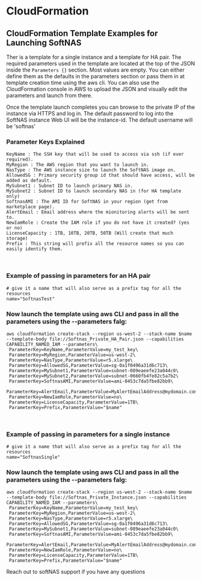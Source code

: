 # CloudFormation
## CloudFormation Template Examples for Launching SoftNAS

Ther is a template for a single instance and a template for HA pair. The required parameters used in the template are located at the top of the JSON inside the ```Parameters {}``` section. Most values are empty. You can either define them as the defaults in the parameters section or pass them in at template creation time using the aws cli. You can also use the CloudFormation console in AWS to upload the JSON and visually edit the parameters and launch from there.

Once the template launch completes you can browse to the private IP of the instance via  HTTPS and log in. The default password to log into the SoftNAS instance Web UI will be the instance-id. The default username will be 'softnas'

### Parameter Keys Explained
```
KeyName : The SSH key that will be used to access via ssh (if ever required).
MyRegion : The AWS region that you want to launch in.
NasType : The AWS instance size to launch the SoftNAS image on.
AllowedSG : Primary security group id that should have access, will be added as default.
MySubnet1 : Subnet ID to launch primary NAS in.
MySubnet2 : Subnet ID to launch secondary NAS in (for HA template only)
SoftnasAMI : The AMI ID for SoftNAS in your region (get from marketplace page).
AlertEmail : Email address where the mionitoring alerts will be sent to.
NewIamRole : Create the IAM role if you do not have it created? (yes or no)
LicenseCapacity : 1TB, 10TB, 20TB, 50TB (Will create that much storage)
Prefix : This string will prefix all the resource names so you can easily identify them.
```
<br/>

### Example of passing in parameters for an HA pair
```
# give it a name that will also serve as a prefix tag for all the resources
name="SoftnasTest"
```
### Now launch the template using aws CLI and pass in all the parameters using the --parameters falg:
```
aws cloudformation create-stack --region us-west-2 --stack-name $name --template-body file://Softnas_Private_HA_Pair.json --capabilities CAPABILITY_NAMED_IAM --parameters\
 ParameterKey=KeyName,ParameterValue=my_test_key\
 ParameterKey=MyRegion,ParameterValue=us-west-2\
 ParameterKey=NasType,ParameterValue=r5.xlarge\
 ParameterKey=AllowedSG,ParameterValue=sg-0a1f0496a31d6c713\
 ParameterKey=MySubnet1,ParameterValue=subnet-089eaeefe23a044c0\
 ParameterKey=MySubnet2,ParameterValue=subnet-0660fb4fe82c5a7b2\
 ParameterKey=SoftnasAMI,ParameterValue=ami-0453c7da5fbe82bb9\
 ParameterKey=AlertEmail,ParameterValue=MyAlertEmailAddress@mydomain.com\
 ParameterKey=NewIamRole,ParameterValue=no\
 ParameterKey=LicenseCapacity,ParameterValue=1TB\
 ParameterKey=Prefix,ParameterValue="$name"
```
<br/>

### Example of passing in parameters for a single instance

```
# give it a name that will also serve as a prefix tag for all the resources
name="SoftnasSingle"
```
### Now launch the template using aws CLI and pass in all the parameters using the --parameters falg:
```
aws cloudformation create-stack --region us-west-2 --stack-name $name --template-body file://Softnas_Private_Instance.json --capabilities CAPABILITY_NAMED_IAM --parameters\
 ParameterKey=KeyName,ParameterValue=my_test_key\
 ParameterKey=MyRegion,ParameterValue=us-west-2\
 ParameterKey=NasType,ParameterValue=r5.xlarge\
 ParameterKey=AllowedSG,ParameterValue=sg-0a1f0496a31d6c713\
 ParameterKey=MySubnet1,ParameterValue=subnet-089eaeefe23a044c0\
 ParameterKey=SoftnasAMI,ParameterValue=ami-0453c7da5fbe82bb9\
 ParameterKey=AlertEmail,ParameterValue=MyAlertEmailAddress@mydomain.com\
 ParameterKey=NewIamRole,ParameterValue=no\
 ParameterKey=LicenseCapacity,ParameterValue=1TB\
 ParameterKey=Prefix,ParameterValue="$name"
```

Reach out to softNAS support if you have any questions

